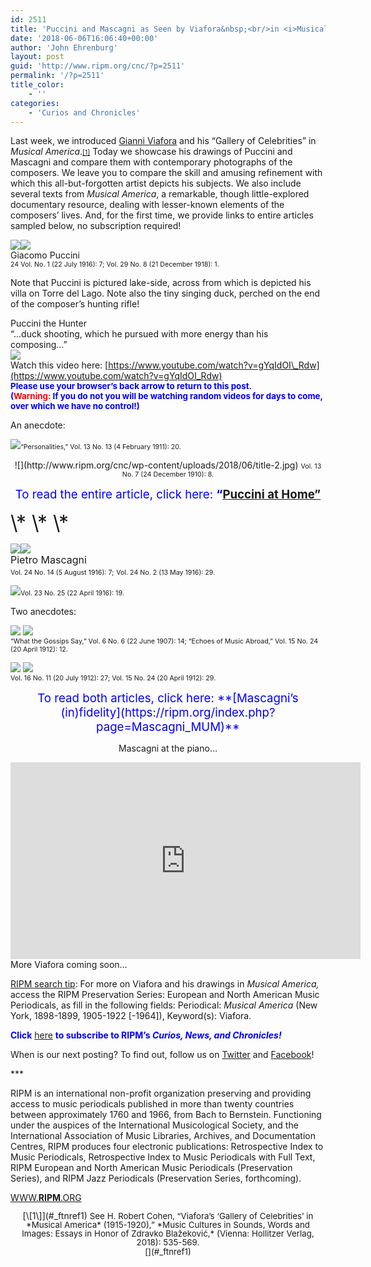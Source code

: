 ```yaml
---
id: 2511
title: 'Puccini and Mascagni as Seen by Viafora&nbsp;<br/>in <i>Musical America</i>'
date: '2018-06-06T16:06:40+00:00'
author: 'John Ehrenburg'
layout: post
guid: 'http://www.ripm.org/cnc/?p=2511'
permalink: '/?p=2511'
title_color:
    - ''
categories:
    - 'Curios and Chronicles'
---
```


Last week, we introduced [Gianni Viafora](https://www.ripm.org/cnc/?p=2617) and his “Gallery of Celebrities” in *Musical America*.<span style="font-size: 8pt;">[\[1\]](#_ftnref1)</span> Today we showcase his drawings of Puccini and Mascagni and compare them with contemporary photographs of the composers. We leave you to compare the skill and amusing refinement with which this all-but-forgotten artist depicts his subjects. We also include several texts from *Musical America*, a remarkable, though little-explored documentary resource, dealing with lesser-known elements of the composers’ lives. And, for the first time, we provide links to entire articles sampled below, no subscription required!

![](http://www.ripm.org/cnc/wp-content/uploads/2018/05/Puccini-FINAL.jpg)![](http://www.ripm.org/cnc/wp-content/uploads/2018/05/photo-noCaption-1-195x300.jpg)  
Giacomo Puccini  
<span style="font-size: 8pt;">24 Vol. No. 1 (22 July 1916): 7; Vol. 29 No. 8 (21 December 1918): 1.</span>

Note that Puccini is pictured lake-side, across from which is depicted his villa on Torre del Lago. Note also the tiny singing duck, perched on the end of the composer’s hunting rifle!

Puccini the Hunter  
“…duck shooting, which he pursued with more energy than his composing…”  
![](http://www.ripm.org/cnc/wp-content/uploads/2018/06/Puccini-the-Hunter.jpg)  
Watch this video here: [https://www.youtube.com/watch?v=gYqIdOI\_Rdw](https://www.youtube.com/watch?v=gYqIdOI_Rdw)  
**<span style="font-size: 10pt; color: #0000ff;">Please use your browser’s back arrow to return to this post.  
</span><span style="font-size: 10pt; color: #0000ff;">(<span style="color: #ff0000;">Warning:</span> If you do not you will be watching random videos for days to come, over which we have no control</span><span style="font-size: 10pt; color: #0000ff;">!)</span>**

An anecdote:

![](http://www.ripm.org/cnc/wp-content/uploads/2018/05/Anecdote-1.jpg)<span style="font-size: 8pt;">“Personalities,” Vol. 13 No. 13 (4 February 1911): 20.</span>

<div style="text-align: center;">![](http://www.ripm.org/cnc/wp-content/uploads/2018/06/title-2.jpg)  
<span style="font-size: 8pt;">Vol. 13 No. 7 (24 December 1910): 8.</span>

<span style="font-size: 14pt; color: #0000ff;">To read the entire article, click here: **“[Puccini at Home”](https://ripm.org/?page=Puccini_MUM)**</span>

</div><span style="font-size: 24pt;">\* \* \* </span>

[](#_ftnref1)[](#_ftnref2)

<span style="font-size: 8pt;">![](http://www.ripm.org/cnc/wp-content/uploads/2018/06/Mas-sharpened-2.jpg)![](http://www.ripm.org/cnc/wp-content/uploads/2018/05/photo-213x300.jpg)  
</span><span style="font-size: 8pt;"><span style="font-size: 12pt;">Pietro Mascagni </span>  
Vol. 24 No. 14 (5 August 1916): 7;</span> <span style="font-size: 8pt;">Vol. 24 No. 2 (13 May 1916): 29. </span>

![](http://www.ripm.org/cnc/wp-content/uploads/2018/06/conducting.jpg)<span style="font-size: 8pt;">Vol. 23 No. 25 (22 April 1916): 19. </span>

Two anecdotes:

![](http://www.ripm.org/cnc/wp-content/uploads/2018/05/anecdote-1.jpg) ![](http://www.ripm.org/cnc/wp-content/uploads/2018/05/Anecdote-2.jpg)  
<span style="font-size: 8pt;">“What the Gossips Say,” Vol. 6 No. 6 (22 June 1907): 14; “Echoes of Music Abroad,” Vol. 15 No. 24 (20 April 1912): 12. </span>

![](http://www.ripm.org/cnc/wp-content/uploads/2018/06/chorus-girl.jpg) ![](http://www.ripm.org/cnc/wp-content/uploads/2018/06/tmz.jpg)  
<span style="font-size: 8pt;">Vol. 16 No. 11 (20 July 1912): 27; Vol. 15 No. 24 (20 April 1912): 29. </span>

<div style="text-align: center;"><span style="font-size: 14pt; color: #0000ff;">To read both articles, click here: **[Mascagni’s (in)fidelity](https://ripm.org/index.php?page=Mascagni_MUM)**</span>

Mascagni at the piano…

<div style="text-align: center;"><iframe allowfullscreen="allowfullscreen" frameborder="0" height="315" loading="lazy" src="https://www.youtube.com/embed/sFzbZE4vhUE?rel=0&start=49&end=143" width="560"></iframe></div><div></div><div style="text-align: left;">More Viafora coming soon…

<u>RIPM search tip</u>: For more on Viafora and his drawings in *Musical America,* access the RIPM Preservation Series: European and North American Music Periodicals, as fill in the following fields: Periodical: *Musical America* (New York, 1898-1899, 1905-1922 \[-1964\]), Keyword(s): Viafora.

<span style="color: #0000ff;">**Click** <span style="color: #ff0000;">[here](http://ripm.org/?page=cncsubscribe)</span> **to subscribe to RIPM’s *Curios, News, and Chronicles!*** </span>

When is our next posting? To find out, follow us on [Twitter](https://twitter.com/RIPMCenter) and [Facebook](https://www.facebook.com/RIPMCenter/)!

\*\*\*

RIPM is an international non-profit organization preserving and providing access to music periodicals published in more than twenty countries between approximately 1760 and 1966, from Bach to Bernstein. Functioning under the auspices of the International Musicological Society, and the International Association of Music Libraries, Archives, and Documentation Centres, RIPM produces four electronic publications: Retrospective Index to Music Periodicals, Retrospective Index to Music Periodicals with Full Text, RIPM European and North American Music Periodicals (Preservation Series), and RIPM Jazz Periodicals (Preservation Series, forthcoming).

[WWW.**RIPM**.ORG](http://cts.vresp.com/c/?RIPMConsortiumLtd./606886bac9/3fdca83fa7/d715bbc74f)

</div><div style="line-height: 1em;">[\[1\]](#_ftnref1) <span style="font-size: 10pt;">See H. Robert Cohen, “Viafora’s ‘Gallery of Celebrities’ in *Musical America* (1915-1920),” *Music Cultures in Sounds, Words and Images: Essays in Honor of Zdravko Blažeković,* (Vienna: Hollitzer Verlag, 2018): 535-569.</span>

</div><span style="font-size: 10pt;">[](#_ftnref1)</span>

[](#_ftnref2)

</div>